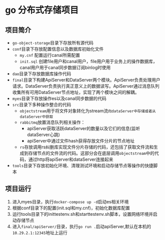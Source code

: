 # go 分布式存储项目

## 项目简介
- `go-object-storage`目录下存放所有源代码
- `conf`目录下存放配置信息以及数据库初始化文件
	- `my.cnf` 配置运行canal所需配置
	- `init.sql` 创建file用户和canal用户，file用户用于业务上的操作数据库，canal用户用于canal同步数据订阅binlog时使用
- `dao`目录下存放数据库操作代码
- `final`目录下构建ApiServer和DataServer两个模块。ApiServer负责处理用户请求。DataServer负责执行真正意义上的数据读写。ApiServer通过消息队列收集所有可用DataServer节点地址，实现了两个模块之间的解耦。
- `myes`目录下存放操作es以及canal同步数据的代码
- `src`目录下多种操作整合的代码
	- `objectstream`用于将文件对象转化为stream流`向dataServer中存储或者从dataServer中获取`
	- `rabbitmq`放置消息队列相关操作：
		- apiServer获取活跃dataServer的数量以及它们的信息(监听dataServer心跳)
		- apiServer中通过文件hash获得存放文件分片的节点地址
	- `rs`存放调用rs纠删库实现文件分片存储的代码，还包括了获取文件流和生成到存储节点的文件流的代码。这部分会在底层调用`objectstream`中的代码，通过http将apiServer和dataServer连接起来
- `tools`目录下存放初始化环境、清理测试环境和启动存储节点等操作的快捷脚本
## 项目运行
1. 进入myes目录，执行`docker-compose up -d`启动es相关环境
2. 根据conf目录下的配置(init.sql和my.cnf)，初始化数据库配置
3. 运行tools目录下的inittestenv.sh和starttestenv.sh脚本，设置网络环境并启动存储节点
4. 进入`final/apiServer/`目录，执行`go run .`启动apiServer,默认在本机的`10.29.2.1:12345`地址上运行